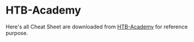 # HTB-Academy

Here's all Cheat Sheet are downloaded from [HTB-Academy](https://academy.hackthebox.com/) for reference purpose.
